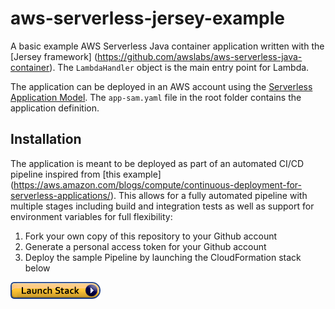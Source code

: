 # aws-serverless-jersey-example
A basic example AWS Serverless Java container application written with the [Jersey framework] (https://github.com/awslabs/aws-serverless-java-container). The `LambdaHandler` object is the main entry point for Lambda.

The application can be deployed in an AWS account using the [Serverless Application Model](https://github.com/awslabs/serverless-application-model). The `app-sam.yaml` file in the root folder contains the application definition.

## Installation
The application is meant to be deployed as part of an automated CI/CD pipeline inspired from [this example] (https://aws.amazon.com/blogs/compute/continuous-deployment-for-serverless-applications/). This allows for a fully automated pipeline with multiple stages including build and integration tests as well as support for environment variables for full flexibility:

1. Fork your own copy of this repository to your Github account
2. Generate a personal access token for your Github account
3. Deploy the sample Pipeline by launching the CloudFormation stack below

[![cloudformation-launch-stack](images/cloudformation-launch-stack.png)](https://console.aws.amazon.com/cloudformation/home?region=eu-west-1#/stacks/new?stackName=PetStoreDemo&templateURL=https://s3.amazonaws.com/borjeson-public/serverless-pipeline.yaml)
